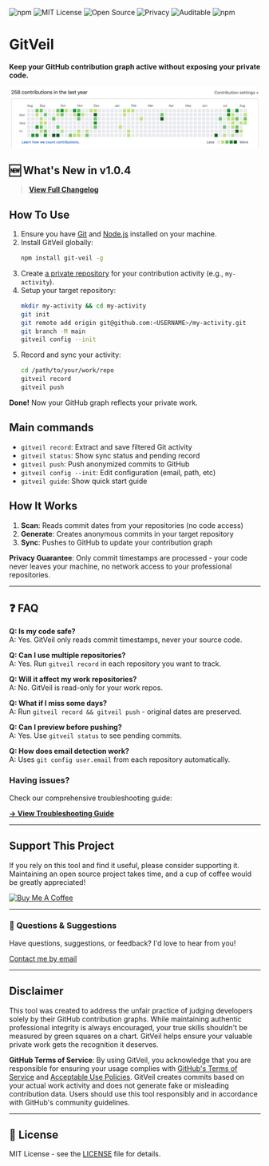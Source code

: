![npm](https://img.shields.io/npm/v/git-veil)
![MIT License](https://img.shields.io/badge/License-MIT-green)
![Open Source](https://img.shields.io/badge/Open%20Source-Yes-brightgreen)
![Privacy](https://img.shields.io/badge/100%25%20private-0%25%20code%20shared-blue)
![Auditable](https://img.shields.io/badge/Code-Fully%20Auditable-brightgreen)
![npm](https://img.shields.io/npm/dw/git-veil)

# GitVeil

**Keep your GitHub contribution graph active without exposing your private code.**

![Before](https://github.com/tardieunicolas/gitveil/blob/main/assets/how-it-work.gif)

## 🆕 What's New in v1.0.4

> **[View Full Changelog](CHANGELOG.md)** 

## How To Use

1. Ensure you have [Git](https://git-scm.com/book/en/v2/Getting-Started-Installing-Git) and
   [Node.js](https://nodejs.org/en/download/) installed on your machine.
2. Install GitVeil globally:
   ```bash
   npm install git-veil -g
   ```
3. Create [a private repository](https://github.com/new) for your contribution activity (e.g., `my-activity`).
4. Setup your target repository:
   ```bash
   mkdir my-activity && cd my-activity
   git init
   git remote add origin git@github.com:<USERNAME>/my-activity.git
   git branch -M main
   gitveil config --init
   ```
5. Record and sync your activity:
   ```bash
   cd /path/to/your/work/repo
   gitveil record
   gitveil push
   ```

**Done!** Now your GitHub graph reflects your private work.

## Main commands

- `gitveil record`: Extract and save filtered Git activity
- `gitveil status`: Show sync status and pending record
- `gitveil push`: Push anonymized commits to GitHub
- `gitveil config --init`: Edit configuration (email, path, etc)
- `gitveil guide`: Show quick start guide


## How It Works

1. **Scan**: Reads commit dates from your repositories (no code access)
2. **Generate**: Creates anonymous commits in your target repository
3. **Sync**: Pushes to GitHub to update your contribution graph

**Privacy Guarantee**: Only commit timestamps are processed - your code never leaves your machine, no network access to your professional repositories.

---

## ❓ FAQ

**Q: Is my code safe?**  
A: Yes. GitVeil only reads commit timestamps, never your source code.

**Q: Can I use multiple repositories?**  
A: Yes. Run `gitveil record` in each repository you want to track.

**Q: Will it affect my work repositories?**  
A: No. GitVeil is read-only for your work repos.

**Q: What if I miss some days?**  
A: Run `gitveil record && gitveil push` - original dates are preserved.

**Q: Can I preview before pushing?**  
A: Yes. Use `gitveil status` to see pending commits.

**Q: How does email detection work?**  
A: Uses `git config user.email` from each repository automatically.


### Having issues? 
Check our comprehensive troubleshooting guide:

**[→ View Troubleshooting Guide](TROUBLESHOOTING.md)**

---

## Support This Project

If you rely on this tool and find it useful, please consider supporting it. Maintaining an open source project takes time, and a cup of coffee would be greatly appreciated!

<a href="https://coff.ee/nicolastardieu" target="_blank"><img src="https://cdn.buymeacoffee.com/buttons/v2/default-yellow.png" alt="Buy Me A Coffee" style="height: 60px !important;width: 217px !important;" ></a>

---

### 📧 Questions & Suggestions

Have questions, suggestions, or feedback? I'd love to hear from you!

[Contact me by email](mailto:ntardieu.contact@gmail.com?subject=GitVeil%20-%20Question/Suggestion)

---

## Disclaimer

This tool was created to address the unfair practice of judging developers solely by their GitHub contribution graphs. While maintaining authentic professional integrity is always encouraged, your true skills shouldn't be measured by green squares on a chart. GitVeil helps ensure your valuable private work gets the recognition it deserves.

**GitHub Terms of Service**: By using GitVeil, you acknowledge that you are responsible for ensuring your usage complies with [GitHub's Terms of Service](https://docs.github.com/en/site-policy/github-terms/github-terms-of-service) and [Acceptable Use Policies](https://docs.github.com/en/site-policy/acceptable-use-policies/github-acceptable-use-policies). GitVeil creates commits based on your actual work activity and does not generate fake or misleading contribution data. Users should use this tool responsibly and in accordance with GitHub's community guidelines.

---

## 📄 License

MIT License - see the [LICENSE](LICENSE) file for details.